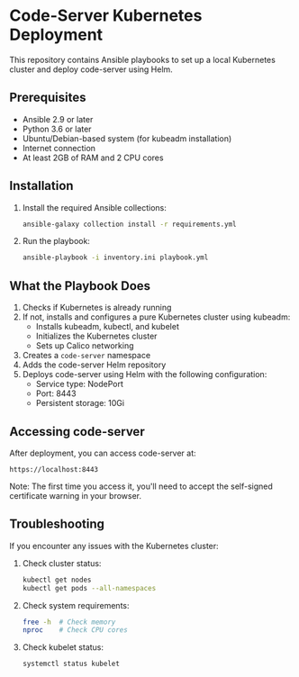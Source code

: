 # Code-Server Kubernetes Deployment

This repository contains Ansible playbooks to set up a local Kubernetes cluster and deploy code-server using Helm.

## Prerequisites

- Ansible 2.9 or later
- Python 3.6 or later
- Ubuntu/Debian-based system (for kubeadm installation)
- Internet connection
- At least 2GB of RAM and 2 CPU cores

## Installation

1. Install the required Ansible collections:
   ```bash
   ansible-galaxy collection install -r requirements.yml
   ```

2. Run the playbook:
   ```bash
   ansible-playbook -i inventory.ini playbook.yml
   ```

## What the Playbook Does

1. Checks if Kubernetes is already running
2. If not, installs and configures a pure Kubernetes cluster using kubeadm:
   - Installs kubeadm, kubectl, and kubelet
   - Initializes the Kubernetes cluster
   - Sets up Calico networking
3. Creates a `code-server` namespace
4. Adds the code-server Helm repository
5. Deploys code-server using Helm with the following configuration:
   - Service type: NodePort
   - Port: 8443
   - Persistent storage: 10Gi

## Accessing code-server

After deployment, you can access code-server at:
```
https://localhost:8443
```

Note: The first time you access it, you'll need to accept the self-signed certificate warning in your browser.

## Troubleshooting

If you encounter any issues with the Kubernetes cluster:

1. Check cluster status:
   ```bash
   kubectl get nodes
   kubectl get pods --all-namespaces
   ```

2. Check system requirements:
   ```bash
   free -h  # Check memory
   nproc    # Check CPU cores
   ```

3. Check kubelet status:
   ```bash
   systemctl status kubelet
   ``` 